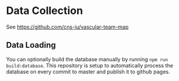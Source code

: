 # Data Collection

See <https://github.com/cns-iu/vascular-team-map>

## Data Loading

You can optionally build the database manually by running `npm run build:database`. This repository is setup to automatically process the database on every commit to master and publish it to github pages.
